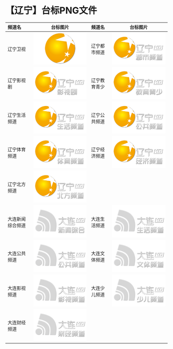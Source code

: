 # 【辽宁】台标PNG文件
|频道名|台标图片|频道名|台标图片|
|:---|:---:|:---|:---:|
|辽宁卫视|<img src="https://raw.githubusercontent.com/liuyilong80880/tvlog/main/img/Liaoning.png">|辽宁都市频道|<img src="https://raw.githubusercontent.com/liuyilong80880/tvlog/main/img/Liaoning1.png">|
|辽宁影视剧|<img src="https://raw.githubusercontent.com/liuyilong80880/tvlog/main/img/Liaoning2.png">|辽宁教育青少|<img src="https://raw.githubusercontent.com/liuyilong80880/tvlog/main/img/Liaoning3.png">|
|辽宁生活频道|<img src="https://raw.githubusercontent.com/liuyilong80880/tvlog/main/img/Liaoning4.png">|辽宁公共频道|<img src="https://raw.githubusercontent.com/liuyilong80880/tvlog/main/img/Liaoning5.png">|
|辽宁体育频道|<img src="https://raw.githubusercontent.com/liuyilong80880/tvlog/main/img/Liaoning6.png">|辽宁经济频道|<img src="https://raw.githubusercontent.com/liuyilong80880/tvlog/main/img/Liaoning7.png">|
|辽宁北方频道|<img src="https://raw.githubusercontent.com/liuyilong80880/tvlog/main/img/Liaoning8.png">|
|大连新闻综合频道|<img src="https://raw.githubusercontent.com/liuyilong80880/tvlog/main/img/Dalian1.png">|大连生活频道|<img src="https://raw.githubusercontent.com/liuyilong80880/tvlog/main/img/Dalian2.png">|
|大连公共频道|<img src="https://raw.githubusercontent.com/liuyilong80880/tvlog/main/img/Dalian3.png">|大连文体频道|<img src="https://raw.githubusercontent.com/liuyilong80880/tvlog/main/img/Dalian4.png">|
|大连影视频道|<img src="https://raw.githubusercontent.com/liuyilong80880/tvlog/main/img/Dalian5.png">|大连少儿频道|<img src="https://raw.githubusercontent.com/liuyilong80880/tvlog/main/img/Dalian6.png">|
|大连财经频道|<img src="https://raw.githubusercontent.com/liuyilong80880/tvlog/main/img/Dalian7.png">|
